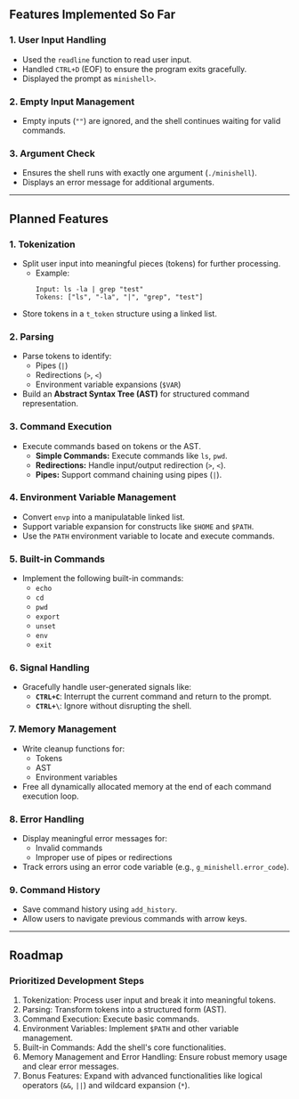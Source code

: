## Features Implemented So Far

### 1. User Input Handling
- Used the `readline` function to read user input.
- Handled `CTRL+D` (EOF) to ensure the program exits gracefully.
- Displayed the prompt as `minishell>`.

### 2. Empty Input Management
- Empty inputs (`""`) are ignored, and the shell continues waiting for valid commands.

### 3. Argument Check
- Ensures the shell runs with exactly one argument (`./minishell`).
- Displays an error message for additional arguments.

---

## Planned Features

### 1. Tokenization
- Split user input into meaningful pieces (tokens) for further processing.
  - Example:
    ```plaintext
    Input: ls -la | grep "test"
    Tokens: ["ls", "-la", "|", "grep", "test"]
    ```
- Store tokens in a `t_token` structure using a linked list.

### 2. Parsing
- Parse tokens to identify:
  - Pipes (`|`)
  - Redirections (`>`, `<`)
  - Environment variable expansions (`$VAR`)
- Build an **Abstract Syntax Tree (AST)** for structured command representation.

### 3. Command Execution
- Execute commands based on tokens or the AST.
  - **Simple Commands:** Execute commands like `ls`, `pwd`.
  - **Redirections:** Handle input/output redirection (`>`, `<`).
  - **Pipes:** Support command chaining using pipes (`|`).

### 4. Environment Variable Management
- Convert `envp` into a manipulatable linked list.
- Support variable expansion for constructs like `$HOME` and `$PATH`.
- Use the `PATH` environment variable to locate and execute commands.

### 5. Built-in Commands
- Implement the following built-in commands:
  - `echo`
  - `cd`
  - `pwd`
  - `export`
  - `unset`
  - `env`
  - `exit`

### 6. Signal Handling
- Gracefully handle user-generated signals like:
  - **`CTRL+C`**: Interrupt the current command and return to the prompt.
  - **`CTRL+\`**: Ignore without disrupting the shell.

### 7. Memory Management
- Write cleanup functions for:
  - Tokens
  - AST
  - Environment variables
- Free all dynamically allocated memory at the end of each command execution loop.

### 8. Error Handling
- Display meaningful error messages for:
  - Invalid commands
  - Improper use of pipes or redirections
- Track errors using an error code variable (e.g., `g_minishell.error_code`).

### 9. Command History
- Save command history using `add_history`.
- Allow users to navigate previous commands with arrow keys.

---

## Roadmap

### Prioritized Development Steps
1. Tokenization: Process user input and break it into meaningful tokens.
2. Parsing: Transform tokens into a structured form (AST).
3. Command Execution: Execute basic commands.
4. Environment Variables: Implement `$PATH` and other variable management.
5. Built-in Commands: Add the shell's core functionalities.
6. Memory Management and Error Handling: Ensure robust memory usage and clear error messages.
7. Bonus Features: Expand with advanced functionalities like logical operators (`&&`, `||`) and wildcard expansion (`*`).

